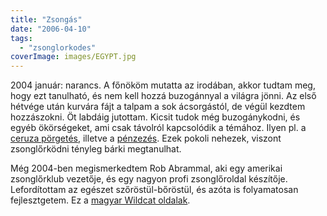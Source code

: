 ```yaml
---
title: "Zsongás"
date: "2006-04-10"
tags: 
  - "zsonglorkodes"
coverImage: images/EGYPT.jpg
---
```


2004 január: narancs. A főnököm mutatta az irodában, akkor tudtam meg, hogy ezt tanulható, és nem kell hozzá buzogánnyal a világra jönni. Az első hétvége után kurvára fájt a talpam a sok ácsorgástól, de végül kezdtem hozzászokni. Öt labdáig jutottam. Kicsit tudok még buzogánykodni, és egyéb ökörségeket, ami csak távolról kapcsolódik a témához. Ilyen pl. a [ceruza pörgetés](http://www.pentrix.com/), illetve a [pénzezés](http://www.coinmanipulation.com/). Ezek pokoli nehezek, viszont zsonglőrködni tényleg bárki megtanulhat.

Még 2004-ben megismerkedtem Rob Abrammal, aki egy amerikai zsonglőrklub vezetője, és egy nagyon profi zsonglőroldal készítője. Lefordítottam az egészet szőröstül-bőröstül, és azóta is folyamatosan fejlesztgetem. Ez a [magyar Wildcat oldalak](http://zsonglor.csokavar.hu).

